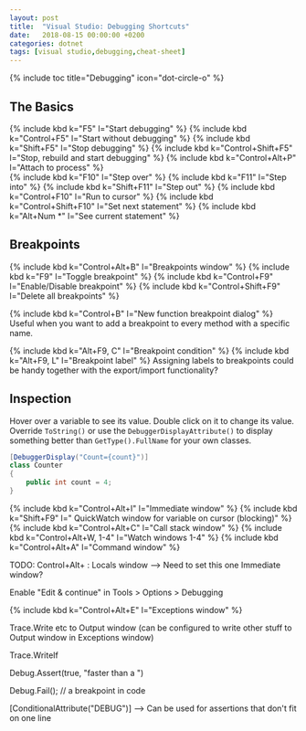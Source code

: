 ```yaml
---
layout: post
title:  "Visual Studio: Debugging Shortcuts"
date:   2018-08-15 00:00:00 +0200
categories: dotnet
tags: [visual studio,debugging,cheat-sheet]
---
```


{% include toc title="Debugging" icon="dot-circle-o" %}

## The Basics

{% include kbd k="F5" l="Start debugging" %}
{% include kbd k="Control+F5" l="Start without debugging" %}
{% include kbd k="Shift+F5" l="Stop debugging" %}
{% include kbd k="Control+Shift+F5" l="Stop, rebuild and start debugging" %}
{% include kbd k="Control+Alt+P" l="Attach to process" %}
<br>
{% include kbd k="F10" l="Step over" %}
{% include kbd k="F11" l="Step into" %}
{% include kbd k="Shift+F11" l="Step out" %}
{% include kbd k="Control+F10" l="Run to cursor" %}
{% include kbd k="Control+Shift+F10" l="Set next statement" %}
{% include kbd k="Alt+Num *" l="See current statement" %}
<br>

<!--more-->


## Breakpoints

{% include kbd k="Control+Alt+B" l="Breakpoints window" %}
{% include kbd k="F9" l="Toggle breakpoint" %}
{% include kbd k="Control+F9" l="Enable/Disable breakpoint" %}
{% include kbd k="Control+Shift+F9" l="Delete all breakpoints" %}

{% include kbd k="Control+B" l="New function breakpoint dialog" %}
Useful when you want to add a breakpoint to every method with a specific name.

{% include kbd k="Alt+F9, C" l="Breakpoint condition" %}
{% include kbd k="Alt+F9, L" l="Breakpoint label" %}
Assigning labels to breakpoints could be handy together with the export/import functionality?


## Inspection

Hover over a variable to see its value. Double click on it to 
change its value. Override `ToString()` or use the 
`DebuggerDisplayAttribute()` to display something better than
`GetType().FullName` for your own classes.

```c#
[DebuggerDisplay("Count={count}")]
class Counter
{
    public int count = 4;
}
```

{% include kbd k="Control+Alt+I" l="Immediate window" %}
{% include kbd k="Shift+F9" l=" QuickWatch window for variable on cursor (blocking)" %}
{% include kbd k="Control+Alt+C" l="Call stack window" %}
{% include kbd k="Control+Alt+W, 1-4" l="Watch windows 1-4" %}
{% include kbd k="Control+Alt+A" l="Command window" %}

TODO: Control+Alt+ : Locals window --> Need to set this one
Immediate window?

Enable "Edit & continue" in Tools > Options > Debugging

{% include kbd k="Control+Alt+E" l="Exceptions window" %}

Trace.Write etc to Output window (can be configured to write other stuff to Output window in Exceptions window)

Trace.WriteIf

Debug.Assert(true, "faster than a ")

Debug.Fail(); // a breakpoint in code

[ConditionalAttribute("DEBUG")]
--> Can be used for assertions that don't fit on one line


